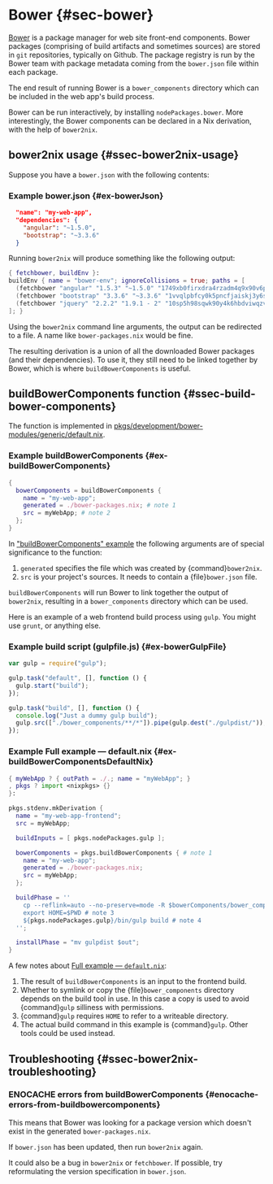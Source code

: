# Bower {#sec-bower}

[Bower](https://bower.io) is a package manager for web site front-end components. Bower packages (comprising of build artifacts and sometimes sources) are stored in `git` repositories, typically on Github. The package registry is run by the Bower team with package metadata coming from the `bower.json` file within each package.

The end result of running Bower is a `bower_components` directory which can be included in the web app's build process.

Bower can be run interactively, by installing `nodePackages.bower`. More interestingly, the Bower components can be declared in a Nix derivation, with the help of `bower2nix`.

## bower2nix usage {#ssec-bower2nix-usage}

Suppose you have a `bower.json` with the following contents:

### Example bower.json {#ex-bowerJson}

```json
  "name": "my-web-app",
  "dependencies": {
    "angular": "~1.5.0",
    "bootstrap": "~3.3.6"
  }
```

Running `bower2nix` will produce something like the following output:

```nix
{ fetchbower, buildEnv }:
buildEnv { name = "bower-env"; ignoreCollisions = true; paths = [
  (fetchbower "angular" "1.5.3" "~1.5.0" "1749xb0firxdra4rzadm4q9x90v6pzkbd7xmcyjk6qfza09ykk9y")
  (fetchbower "bootstrap" "3.3.6" "~3.3.6" "1vvqlpbfcy0k5pncfjaiskj3y6scwifxygfqnw393sjfxiviwmbv")
  (fetchbower "jquery" "2.2.2" "1.9.1 - 2" "10sp5h98sqwk90y4k6hbdviwqzvzwqf47r3r51pakch5ii2y7js1")
]; }
```

Using the `bower2nix` command line arguments, the output can be redirected to a file. A name like `bower-packages.nix` would be fine.

The resulting derivation is a union of all the downloaded Bower packages (and their dependencies). To use it, they still need to be linked together by Bower, which is where `buildBowerComponents` is useful.

## buildBowerComponents function {#ssec-build-bower-components}

The function is implemented in [pkgs/development/bower-modules/generic/default.nix](https://github.com/NixOS/nixpkgs/blob/master/pkgs/development/bower-modules/generic/default.nix).

### Example buildBowerComponents {#ex-buildBowerComponents}

```nix
{
  bowerComponents = buildBowerComponents {
    name = "my-web-app";
    generated = ./bower-packages.nix; # note 1
    src = myWebApp; # note 2
  };
}
```

In ["buildBowerComponents" example](#ex-buildBowerComponents) the following arguments are of special significance to the function:

1. `generated` specifies the file which was created by {command}`bower2nix`.
2. `src` is your project's sources. It needs to contain a {file}`bower.json` file.

`buildBowerComponents` will run Bower to link together the output of `bower2nix`, resulting in a `bower_components` directory which can be used.

Here is an example of a web frontend build process using `gulp`. You might use `grunt`, or anything else.

### Example build script (gulpfile.js) {#ex-bowerGulpFile}

```javascript
var gulp = require("gulp");

gulp.task("default", [], function () {
  gulp.start("build");
});

gulp.task("build", [], function () {
  console.log("Just a dummy gulp build");
  gulp.src(["./bower_components/**/*"]).pipe(gulp.dest("./gulpdist/"));
});
```

### Example Full example — default.nix {#ex-buildBowerComponentsDefaultNix}

```nix
{ myWebApp ? { outPath = ./.; name = "myWebApp"; }
, pkgs ? import <nixpkgs> {}
}:

pkgs.stdenv.mkDerivation {
  name = "my-web-app-frontend";
  src = myWebApp;

  buildInputs = [ pkgs.nodePackages.gulp ];

  bowerComponents = pkgs.buildBowerComponents { # note 1
    name = "my-web-app";
    generated = ./bower-packages.nix;
    src = myWebApp;
  };

  buildPhase = ''
    cp --reflink=auto --no-preserve=mode -R $bowerComponents/bower_components . # note 2
    export HOME=$PWD # note 3
    ${pkgs.nodePackages.gulp}/bin/gulp build # note 4
  '';

  installPhase = "mv gulpdist $out";
}
```

A few notes about [Full example — `default.nix`](#ex-buildBowerComponentsDefaultNix):

1. The result of `buildBowerComponents` is an input to the frontend build.
2. Whether to symlink or copy the {file}`bower_components` directory depends on the build tool in use.
   In this case a copy is used to avoid {command}`gulp` silliness with permissions.
3. {command}`gulp` requires `HOME` to refer to a writeable directory.
4. The actual build command in this example is {command}`gulp`. Other tools could be used instead.

## Troubleshooting {#ssec-bower2nix-troubleshooting}

### ENOCACHE errors from buildBowerComponents {#enocache-errors-from-buildbowercomponents}

This means that Bower was looking for a package version which doesn't exist in the generated `bower-packages.nix`.

If `bower.json` has been updated, then run `bower2nix` again.

It could also be a bug in `bower2nix` or `fetchbower`. If possible, try reformulating the version specification in `bower.json`.
